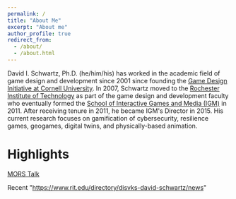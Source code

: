 ```yaml
---
permalink: /
title: "About Me"
excerpt: "About me"
author_profile: true
redirect_from: 
  - /about/
  - /about.html
---
```


David I. Schwartz, Ph.D. (he/him/his) has worked in the academic field of game design and development since 2001 since founding the [Game Design Initiative at Cornell University](https://gdiac.cs.cornell.edu). In 2007, Schwartz moved to the [Rochester Institute of Technology](https://www.rit.edu) as part of the game design and development faculty who eventually formed the [School of Interactive Games and Media (IGM)](https://igm.rit.edu) in 2011. After receiving tenure in 2011, he became IGM's Director in 2015. His current research focuses on gamification of cybersecurity, resilience games, geogames, digital twins, and physically-based animation. 

# Highlights

[MORS Talk](JV-MORS-global.pptx)

Recent "https://www.rit.edu/directory/disvks-david-schwartz/news"

